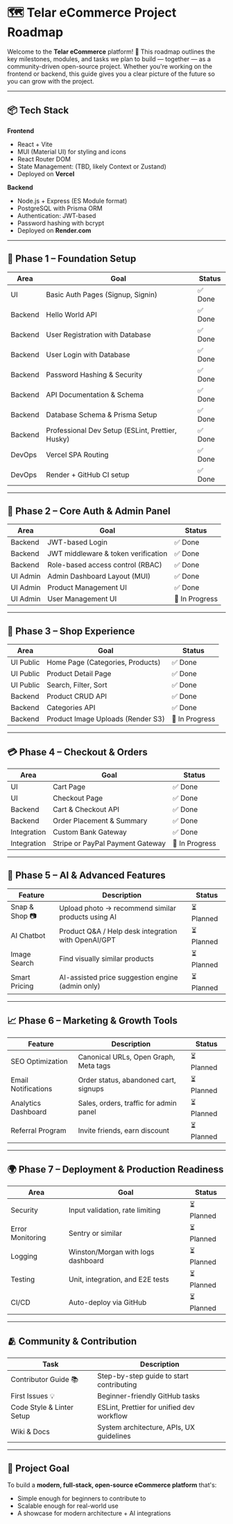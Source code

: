 # 🗺️ Telar eCommerce Project Roadmap

Welcome to the **Telar eCommerce** platform! 🚀
This roadmap outlines the key milestones, modules, and tasks we plan to build — together — as a community-driven open-source project. Whether you're working on the frontend or backend, this guide gives you a clear picture of the future so you can grow with the project.

---

## 📦 Tech Stack

**Frontend**

- React + Vite
- MUI (Material UI) for styling and icons
- React Router DOM
- State Management: (TBD, likely Context or Zustand)
- Deployed on **Vercel**

**Backend**

- Node.js + Express (ES Module format)
- PostgreSQL with Prisma ORM
- Authentication: JWT-based
- Password hashing with bcrypt
- Deployed on **Render.com**

---

## 🔰 Phase 1 – Foundation Setup

| Area    | Goal                                             | Status  |
| ------- | ------------------------------------------------ | ------- |
| UI      | Basic Auth Pages (Signup, Signin)                | ✅ Done |
| Backend | Hello World API                                  | ✅ Done |
| Backend | User Registration with Database                  | ✅ Done |
| Backend | User Login with Database                         | ✅ Done |
| Backend | Password Hashing & Security                      | ✅ Done |
| Backend | API Documentation & Schema                       | ✅ Done |
| Backend | Database Schema & Prisma Setup                   | ✅ Done |
| Backend | Professional Dev Setup (ESLint, Prettier, Husky) | ✅ Done |
| DevOps  | Vercel SPA Routing                               | ✅ Done |
| DevOps  | Render + GitHub CI setup                         | ✅ Done |

---

## 🔨 Phase 2 – Core Auth & Admin Panel

| Area     | Goal                                | Status         |
| -------- | ----------------------------------- | -------------- |
| Backend  | JWT-based Login                     | ✅ Done        |
| Backend  | JWT middleware & token verification | ✅ Done        |
| Backend  | Role-based access control (RBAC)    | ✅ Done        |
| UI Admin | Admin Dashboard Layout (MUI)        | ✅ Done        |
| UI Admin | Product Management UI               | ✅ Done        |
| UI Admin | User Management UI                  | 🔄 In Progress |

---

## 🛒 Phase 3 – Shop Experience

| Area      | Goal                              | Status         |
| --------- | --------------------------------- | -------------- |
| UI Public | Home Page (Categories, Products)  | ✅ Done        |
| UI Public | Product Detail Page               | ✅ Done        |
| UI Public | Search, Filter, Sort              | ✅ Done        |
| Backend   | Product CRUD API                  | ✅ Done        |
| Backend   | Categories API                    | ✅ Done        |
| Backend   | Product Image Uploads (Render S3) | 🔄 In Progress |

---

## 💳 Phase 4 – Checkout & Orders

| Area        | Goal                             | Status         |
| ----------- | -------------------------------- | -------------- |
| UI          | Cart Page                        | ✅ Done        |
| UI          | Checkout Page                    | ✅ Done        |
| Backend     | Cart & Checkout API              | ✅ Done        |
| Backend     | Order Placement & Summary        | ✅ Done        |
| Integration | Custom Bank Gateway              | ✅ Done        |
| Integration | Stripe or PayPal Payment Gateway | 🔄 In Progress |

---

## 🤖 Phase 5 – AI & Advanced Features

| Feature        | Description                                          | Status     |
| -------------- | ---------------------------------------------------- | ---------- |
| Snap & Shop 📷 | Upload photo → recommend similar products using AI   | ⏳ Planned |
| AI Chatbot     | Product Q\&A / Help desk integration with OpenAI/GPT | ⏳ Planned |
| Image Search   | Find visually similar products                       | ⏳ Planned |
| Smart Pricing  | AI-assisted price suggestion engine (admin only)     | ⏳ Planned |

---

## 📈 Phase 6 – Marketing & Growth Tools

| Feature             | Description                            | Status     |
| ------------------- | -------------------------------------- | ---------- |
| SEO Optimization    | Canonical URLs, Open Graph, Meta tags  | ⏳ Planned |
| Email Notifications | Order status, abandoned cart, signups  | ⏳ Planned |
| Analytics Dashboard | Sales, orders, traffic for admin panel | ⏳ Planned |
| Referral Program    | Invite friends, earn discount          | ⏳ Planned |

---

## 🌍 Phase 7 – Deployment & Production Readiness

| Area             | Goal                               | Status     |
| ---------------- | ---------------------------------- | ---------- |
| Security         | Input validation, rate limiting    | ⏳ Planned |
| Error Monitoring | Sentry or similar                  | ⏳ Planned |
| Logging          | Winston/Morgan with logs dashboard | ⏳ Planned |
| Testing          | Unit, integration, and E2E tests   | ⏳ Planned |
| CI/CD            | Auto-deploy via GitHub             | ⏳ Planned |

---

## 🫂 Community & Contribution

| Task                      | Description                               |
| ------------------------- | ----------------------------------------- |
| Contributor Guide 📚      | Step-by-step guide to start contributing  |
| First Issues 💡           | Beginner-friendly GitHub tasks            |
| Code Style & Linter Setup | ESLint, Prettier for unified dev workflow |
| Wiki & Docs               | System architecture, APIs, UX guidelines  |

---

## 🎯 Project Goal

To build a **modern, full-stack, open-source eCommerce platform** that's:

- Simple enough for beginners to contribute to
- Scalable enough for real-world use
- A showcase for modern architecture + AI integrations
